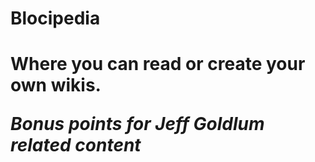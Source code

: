 <h1>Blocipedia<h1>

Where you can read or create your own wikis. 

*Bonus points for Jeff Goldlum related content*
